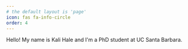 ```yaml
---
# the default layout is 'page'
icon: fas fa-info-circle
order: 4
---
```


Hello! My name is Kali Hale and I'm a PhD student at UC Santa Barbara.
